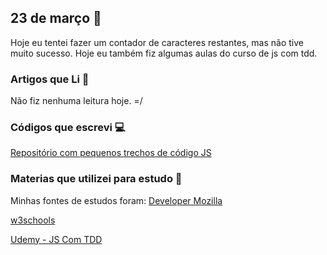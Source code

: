 ## 23 de março :pushpin:

 Hoje eu tentei fazer um contador de caracteres restantes, mas não tive muito sucesso. Hoje eu também fiz algumas aulas do curso de js com tdd.

### Artigos que Li :newspaper:

Não fiz nenhuma leitura hoje. =/

### Códigos que escrevi :computer:

[Repositório com pequenos trechos de código JS](https://github.com/crisgon/Javascript-Experiments)


### Materias que utilizei para estudo :scroll:

Minhas fontes de estudos foram: 
[Developer Mozilla](https://developer.mozilla.org/pt-BR/docs)

[w3schools](https://w3schools.com)

[Udemy - JS Com TDD](https://www.udemy.com/js-com-tdd-na-pratica/)










